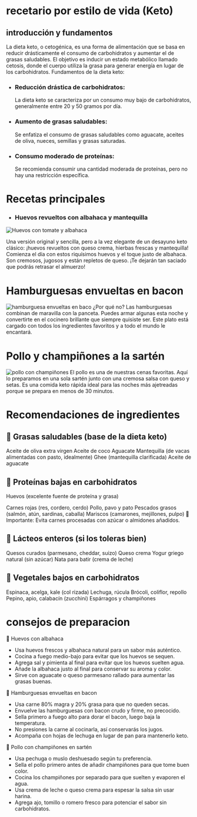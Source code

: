 # recetario por estilo de vida (Keto)

## introducción y fundamentos
La dieta keto, o cetogénica, es una forma de alimentación que se basa en reducir drásticamente el consumo de carbohidratos y aumentar el de grasas saludables. El objetivo es inducir un estado metabólico llamado cetosis, donde el cuerpo utiliza la grasa para generar energía en lugar de los carbohidratos. 
Fundamentos de la dieta keto:

- ### Reducción drástica de carbohidratos:

  La dieta keto se caracteriza por un consumo muy bajo de carbohidratos, generalmente entre 20 y 50 gramos por día. 
- ### Aumento de grasas saludables:
 
  Se enfatiza el consumo de grasas saludables como aguacate, aceites de oliva, nueces, semillas y grasas saturadas. 
- ### Consumo moderado de proteínas:
  Se recomienda consumir una cantidad moderada de proteínas, pero no hay una restricción específica. 

# Recetas principales
- ### Huevos revueltos con albahaca y mantequilla

 ![Huevos con tomate y albahaca](https://i.dietdoctor.com/es/wp-content/uploads/2019/12/Huevos-revueltos-con-albahaca-v.jpg?auto=compress%2Cformat&w=1000&h=1000&fit=crop&rect=0,2000,2800,2750)

  Una versión original y sencilla, pero a la vez elegante de un desayuno keto clásico: ¡huevos revueltos con queso crema, hierbas frescas y mantequilla! Comienza el día con estos riquísimos huevos y el toque justo de albahaca. Son cremosos, jugosos y están repletos de queso. ¡Te dejarán tan saciado que podrás retrasar el almuerzo!

# Hamburguesas envueltas en bacon
 ![hamburguesa envueltas en baco](https://i.dietdoctor.com/es/wp-content/uploads/2017/11/DD-443-baconburger.jpg?auto=compress%2Cformat&w=2000&h=1333&fit=crop)
 ¿Por qué no? Las hamburguesas combinan de maravilla con la panceta. Puedes armar algunas esta noche y convertirte en el cocinero brillante que siempre quisiste ser. Este plato está cargado con todos los ingredientes favoritos y a todo el mundo le encantará.

# Pollo y champiñones a la sartén

![pollo con champiñones](https://i.dietdoctor.com/es/wp-content/uploads/2019/12/pollo-queso-parmesano-champinones_h.jpg?auto=compress%2Cformat&w=2000&h=1333&fit=crop)
El pollo es una de nuestras cenas favoritas. Aquí lo preparamos en una sola sartén junto con una cremosa salsa con queso y setas. Es una comida keto rápida ideal para las noches más ajetreadas porque se prepara en menos de 30 minutos.

# Recomendaciones de ingredientes

## 🥑 Grasas saludables (base de la dieta keto)
Aceite de oliva extra virgen
Aceite de coco
Aguacate
Mantequilla (de vacas alimentadas con pasto, idealmente)
Ghee (mantequilla clarificada)
Aceite de aguacate

## 🍗 Proteínas bajas en carbohidratos
Huevos (excelente fuente de proteína y grasa)

Carnes rojas (res, cordero, cerdo)
Pollo, pavo y pato
Pescados grasos (salmón, atún, sardinas, caballa)
Mariscos (camarones, mejillones, pulpo)
🔎 Importante: Evita carnes procesadas con azúcar o almidones añadidos.

## 🧀 Lácteos enteros (si los toleras bien)
Quesos curados (parmesano, cheddar, suizo)
Queso crema
Yogur griego natural (sin azúcar)
Nata para batir (crema de leche)

## 🥦 Vegetales bajos en carbohidratos
Espinaca, acelga, kale (col rizada)
Lechuga, rúcula
Brócoli, coliflor, repollo
Pepino, apio, calabacín (zucchini)
Espárragos y champiñones

# consejos de preparacion

🍳 Huevos con albahaca
- Usa huevos frescos y albahaca natural para un sabor más auténtico.
- Cocina a fuego medio-bajo para evitar que los huevos se sequen.
- Agrega sal y pimienta al final para evitar que los huevos suelten agua.
- Añade la albahaca justo al final para conservar su aroma y color.
- Sirve con aguacate o queso parmesano rallado para aumentar las grasas buenas.

🍔 Hamburguesas envueltas en bacon
- Usa carne 80% magra y 20% grasa para que no queden secas.
- Envuelve las hamburguesas con bacon crudo y firme, no precocido.
- Sella primero a fuego alto para dorar el bacon, luego baja la temperatura.
- No presiones la carne al cocinarla, así conservarás los jugos.
- Acompaña con hojas de lechuga en lugar de pan para mantenerlo keto.

🍗 Pollo con champiñones en sartén
- Usa pechuga o muslo deshuesado según tu preferencia.
- Sella el pollo primero antes de añadir champiñones para que tome buen color.
- Cocina los champiñones por separado para que suelten y evaporen el agua.
- Usa crema de leche o queso crema para espesar la salsa sin usar harina.
- Agrega ajo, tomillo o romero fresco para potenciar el sabor sin carbohidratos.
